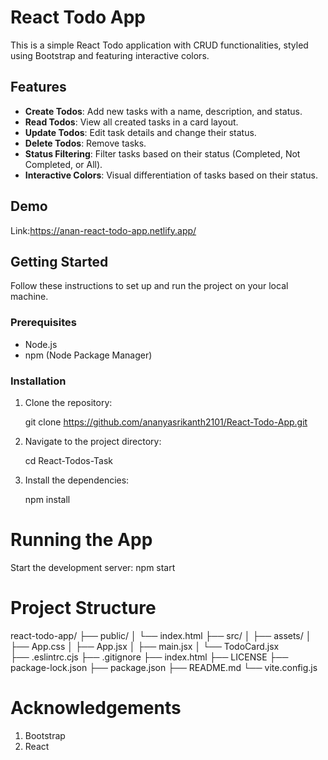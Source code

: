 # React Todo App

This is a simple React Todo application with CRUD functionalities, styled using Bootstrap and featuring interactive colors. 

## Features

- **Create Todos**: Add new tasks with a name, description, and status.
- **Read Todos**: View all created tasks in a card layout.
- **Update Todos**: Edit task details and change their status.
- **Delete Todos**: Remove tasks.
- **Status Filtering**: Filter tasks based on their status (Completed, Not Completed, or All).
- **Interactive Colors**: Visual differentiation of tasks based on their status.

## Demo

Link:https://anan-react-todo-app.netlify.app/

## Getting Started

Follow these instructions to set up and run the project on your local machine.

### Prerequisites

- Node.js
- npm (Node Package Manager)

### Installation

1. Clone the repository:
   
   git clone https://github.com/ananyasrikanth2101/React-Todo-App.git

2. Navigate to the project directory:

   cd React-Todos-Task

3. Install the dependencies:

   npm install

# Running the App

Start the development server:
   npm start

# Project Structure

react-todo-app/
├── public/
│   └── index.html
├── src/
│   ├── assets/
│   ├── App.css
│   ├── App.jsx
│   ├── main.jsx
│   └── TodoCard.jsx    
├── .eslintrc.cjs
├── .gitignore
├── index.html
├── LICENSE
├── package-lock.json
├── package.json
├── README.md
└── vite.config.js

# Acknowledgements

1. Bootstrap
2. React


